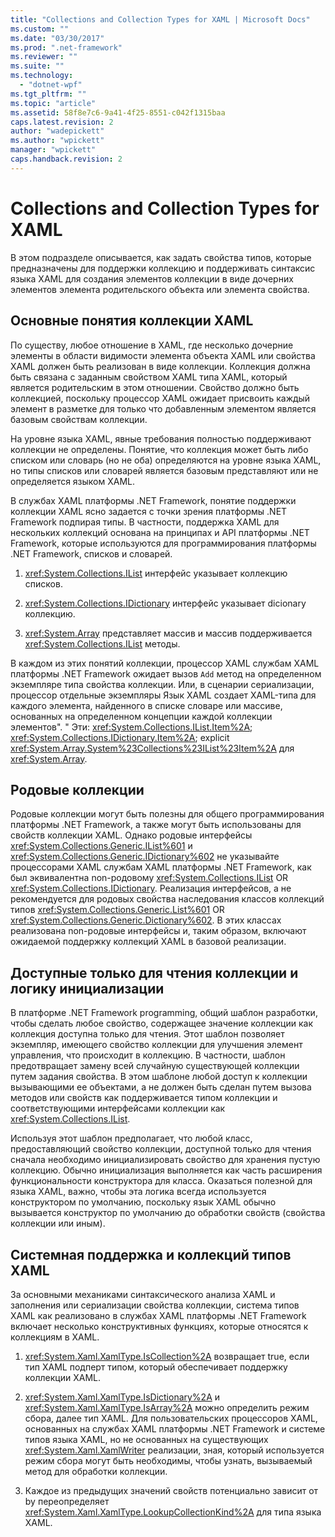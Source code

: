 ```yaml
---
title: "Collections and Collection Types for XAML | Microsoft Docs"
ms.custom: ""
ms.date: "03/30/2017"
ms.prod: ".net-framework"
ms.reviewer: ""
ms.suite: ""
ms.technology: 
  - "dotnet-wpf"
ms.tgt_pltfrm: ""
ms.topic: "article"
ms.assetid: 58f8e7c6-9a41-4f25-8551-c042f1315baa
caps.latest.revision: 2
author: "wadepickett"
ms.author: "wpickett"
manager: "wpickett"
caps.handback.revision: 2
---
```

# Collections and Collection Types for XAML
В этом подразделе описывается, как задать свойства типов, которые предназначены для поддержки коллекцию и поддерживать синтаксис языка XAML для создания элементов коллекции в виде дочерних элементов элемента родительского объекта или элемента свойства.  
  
## Основные понятия коллекции XAML  
 По существу, любое отношение в XAML, где несколько дочерние элементы в области видимости элемента объекта XAML или свойства XAML должен быть реализован в виде коллекции.  Коллекция должна быть связана с заданным свойством XAML типа XAML, который является родительским в этом отношении.  Свойство должно быть коллекцией, поскольку процессор XAML ожидает присвоить каждый элемент в разметке для только что добавленным элементом является базовым свойствам коллекции.  
  
 На уровне языка XAML, явные требования полностью поддерживают коллекции не определены.  Понятие, что коллекция может быть либо списком или словарь \(но не оба\) определяются на уровне языка XAML, но типы списков или словарей является базовым представляют или не определяется языком XAML.  
  
 В службах XAML платформы .NET Framework, понятие поддержки коллекции XAML ясно задается с точки зрения платформы .NET Framework подпирая типы.  В частности, поддержка XAML для нескольких коллекций основана на принципах и API платформы .NET Framework, которые используются для программирования платформы .NET Framework, списков и словарей.  
  
1.  <xref:System.Collections.IList> интерфейс указывает коллекцию списков.  
  
2.  <xref:System.Collections.IDictionary> интерфейс указывает dicionary коллекцию.  
  
3.  <xref:System.Array> представляет массив и массив поддерживается  <xref:System.Collections.IList> методы.  
  
 В каждом из этих понятий коллекции, процессор XAML службам XAML платформы .NET Framework ожидает вызов `Add` метод на определенном экземпляре типа свойства коллекции.  Или, в сценарии сериализации, процессор отдельные экземпляры Язык XAML создает XAML\-типа для каждого элемента, найденного в списке словаре или массиве, основанных на определенном концепции каждой коллекции элементов". "  Эти: <xref:System.Collections.IList.Item%2A>;  <xref:System.Collections.IDictionary.Item%2A>; explicit  <xref:System.Array.System%23Collections%23IList%23Item%2A> для  <xref:System.Array>.  
  
## Родовые коллекции  
 Родовые коллекции могут быть полезны для общего программирования платформы .NET Framework, а также могут быть использованы для свойств коллекции XAML.  Однако родовые интерфейсы <xref:System.Collections.Generic.IList%601> и  <xref:System.Collections.Generic.IDictionary%602> не указывайте процессорами XAML службам XAML платформы .NET Framework, как был эквивалентна non\-родовому  <xref:System.Collections.IList> OR  <xref:System.Collections.IDictionary>.  Реализация интерфейсов, а не рекомендуется для родовых свойства наследования классов коллекций типов <xref:System.Collections.Generic.List%601> OR  <xref:System.Collections.Generic.Dictionary%602>.  В этих классах реализована non\-родовые интерфейсы и, таким образом, включают ожидаемой поддержку коллекций XAML в базовой реализации.  
  
## Доступные только для чтения коллекции и логику инициализации  
 В платформе .NET Framework programming, общий шаблон разработки, чтобы сделать любое свойство, содержащее значение коллекции как коллекция доступна только для чтения.  Этот шаблон позволяет экземпляр, имеющего свойство коллекции для улучшения элемент управления, что происходит в коллекцию.  В частности, шаблон предотвращает замену всей случайную существующей коллекции путем задания свойства.  В этом шаблоне любой доступ к коллекции вызывающими ее объектами, а не должен быть сделан путем вызова методов или свойств как поддерживается типом коллекции и соответствующими интерфейсами коллекции как <xref:System.Collections.IList>.  
  
 Используя этот шаблон предполагает, что любой класс, предоставляющий свойство коллекции, доступной только для чтения сначала необходимо инициализировать свойство для хранения пустую коллекцию.  Обычно инициализация выполняется как часть расширения функциональности конструктора для класса.  Оказаться полезной для языка XAML, важно, чтобы эта логика всегда используется конструктором по умолчанию, поскольку язык XAML обычно вызывается конструктор по умолчанию до обработки свойств \(свойства коллекции или иным\).  
  
## Системная поддержка и коллекций типов XAML  
 За основными механиками синтаксического анализа XAML и заполнения или сериализации свойства коллекции, система типов XAML как реализовано в службах XAML платформы .NET Framework включает несколько конструктивных функциях, которые относятся к коллекциям в XAML.  
  
1.  <xref:System.Xaml.XamlType.IsCollection%2A> возвращает true, если тип XAML подперт типом, который обеспечивает поддержку коллекции XAML.  
  
2.  <xref:System.Xaml.XamlType.IsDictionary%2A> и  <xref:System.Xaml.XamlType.IsArray%2A> можно определить режим сбора, далее тип XAML.  Для пользовательских процессоров XAML, основанных на службах XAML платформы .NET Framework и системе типов языка XAML, но не основанных на существующих <xref:System.Xaml.XamlWriter> реализации, зная, который используется режим сбора могут быть необходимы, чтобы узнать, вызываемый метод для обработки коллекции.  
  
3.  Каждое из предыдущих значений свойств потенциально зависит от by переопределяет <xref:System.Xaml.XamlType.LookupCollectionKind%2A> для типа языка XAML.